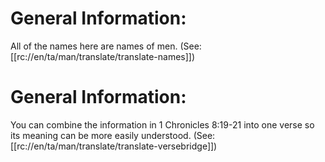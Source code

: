 # General Information:

All of the names here are names of men. (See: [[rc://en/ta/man/translate/translate-names]])

# General Information:

You can combine the information in 1 Chronicles 8:19-21 into one verse so its meaning can be more easily understood. (See: [[rc://en/ta/man/translate/translate-versebridge]])

